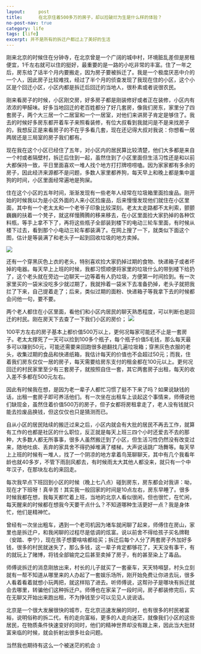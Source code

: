 ```yaml
---
layout:     post
title:      在北京住着500多万的房子，却以捡破烂为生是什么样的体验？
no-post-nav: true
category: life
tags: [life]
excerpt: 并不是所有的拆迁户都过上了美好的生活
---
```


刚来北京的时候住在分钟寺，在北京曾是一个广阔的城中村，环境脏乱差但是房租便宜，1千左右就可以住的挺好，最重要的是一路的小吃非常的丰富。住了一年之后，房东给了话半个月内要搬走，因为房子要被拆迁了。我是一个极度厌恶中介的一个人，因此房子比较难找，经过了半个月的侦查发现了我现在住的小区，这个小区是个回迁小区，小区内都是拆迁后回迁的当地人，很朴素或者说很农民。

刚来看房子的时候，小区刚交房，好多房子都是刚装修好或者正在装修，小区内有浓浓的甲醛味。好多当地回迁的老百姓都分了好几套房，像我们房东，家里分了四套房子，两个大三居一个二居室和一个一居室，对他们来讲房子肯定是够住了。我去的时候好多房东都开着车子来照看装修，有位大叔看到我就问是不是来找房子的，我想反正是来看房子的不在乎多看几套，现在还记得大叔对我说：你想看一居两居还是三局室的房子我们都有。

现在我在这个小区已经住了五年，对小区内的居民算比较清楚，他们大多都是来自一个村或者隔壁村，拆迁后住到一起，虽然住到了小区里面但生活习性还是和以前大都保持一致，平日里面喜欢一堆人找个地方打打牌唠唠嗑。因为家家都有多余的房子，因此经济来源都不是问题，多数人家里都养狗，每天早上和晚上都是集中遛狗的时间，小区里面经常遍地是狗屎。

住在这个小区的五年时间，渐渐发现有一些老年人经常在垃圾箱里面捡废品。刚开始的时候我以为是小区外面的人来小区捡废品，后来慢慢发现他们就住在小区里面，其中有一个老太太和一个老爷子印象比较深刻。老太太走路都不太利索，颤颤巍巍的扶着一个凳子，就这样慢腾腾的移来移去，在小区里面捡大家扔掉的各种饮料瓶，等手上拿不下了，再将这些瓶子全部装到楼下的电动三轮车里面，有时候从楼下过去，看到那个小电动三轮车都装满了。在网上搜了一下，就类似下面这个图，估计是等装满了和老头子一起到回收垃圾的地方卖掉。

![](http://www.mooooc.com/assets/images/2018/life/sanlunche.jpeg)

还有一个穿黑灰色上衣的老头，特别喜欢捡大家扔掉过期的食物、快递箱子或者坏掉的电器。每天早上上班的时候，我都习惯顺便将家里的垃圾什么的带到楼下给扔了，这个老头就在旁边一边聊天一边等着有人扔垃圾，方便第一时间捡到。有一次家里买的一袋米没吃多少就过期了，我就拎着一袋米下去准备扔掉，老头子就把我拦了下来，自己提着走了；后来，类似过期的面粉、快递箱子等我拿下去的时候都会问他一句，要不要。

两个老人都住在小区里面，看他们和小区内居民的聊天熟悉程度，可以判断也是回迁的村民。刚在房天下去查了一下我们小区的房价；
![](http://www.mooooc.com/assets/images/2018/life/fangzi.jpeg)

100平方左右的房子基本上都价值500万以上，更何况每家可能还不止是一套房子。老太太撑死了一天可以捡到100多个瓶子，每个瓶子价值5毛钱，那么每天最多可以赚到50元，可能还需要来回跑很多趟翻找几遍垃圾箱；穿黑灰色衣服的老头，收集过期的食品和快递纸箱，我估计每天的价值也不会超过50元；而我，住着我们房东仅仅一居的房子，每天需要给房东支付的租金都在100元以上。更何况回迁的村民家里至少有三套房子，就按照自住一套，其它两套房子出租，每天的收入差不多都在500元左右。

因此有时候我在想，是因为老一辈子人都忙习惯了挺不下来了吗？如果说缺钱的话，出租一套房子即可养活他们。有一次坐在出租车上谈起这个事情来，师傅说他们缺现金，虽然住着价值500万的房子，但子女都将房租拿走了，老人没有钱就只能去捡废品换钱，但这仅仅也只是猜测而已。

自从小区的居民陆续的搬迁过来之后，小区内就会有大批的居民不再去工作，就算有工作的也都是社区的什么职位，反正就是每天上班三四个小时还爱去不去的那种，大多数人都无所事事，很多人虽然搬迁到了小区，但生活习性仍然没有改变过来，随地吐痰、丢弃的家具舍不得扔掉堆满了楼梯，大声说话跳广场舞等。每天早上上班的时候有一堆人，找了一个阴凉的地方拿着鸟笼聊聊天，其中有几个我看年龄也就40多岁，不管下雨刮风都去，有时候雨太大其他人都没来，就只有一个中年汉子，在那块左右的来回走。

每次我早点下班回到小区的时候（晚上七八点）碰到房东，房东都会对我讲：呦，现在才下班呀！真辛苦！其实我一般回家的时间是10点左右，房东早睡了。很多时候我都在想，我每天都忙着上班，当地的北京人看似很闲，但也很忙，在忙闲，每天醒来的时候都在想我今天要干点什么？不知道哪种生活更好一点？我是身体忙，他们是精神忙。

曾经有一次坐出粗车，遇到一个老司机因为堵车就闲聊了起来，师傅住在房山，家里也是拆迁户，和我闲聊的过程尽是低调的炫富。说以前舍不得给孩子买名牌鞋（安踏、李宁），现在孩子想要啥啥都给买；拆迁后每个人分了两套房子外加好多钱，很多的村民就迷失了，那么多钱，这一辈子肯定都够花了，天天没有事干，有的就玩上了赌博，将钱全部输完之后甚至卖掉了房子，有的甚至染上了毒品。

师傅说拆迁的消息刚放出来，村长的儿子就买了一套豪车，天天特嘚瑟，村头立刻就有一帮不知道从哪里来的人办起了一套娱乐场所，刚开始免费让你进去玩，很多人看着看着就想小玩两把，就这样陷了进去。听师傅说，这帮孙子是哪块有拆迁就会去哪里，转骗他们这种拆迁户。师傅也在家呆了一段时间，房子都装修完后，实在无聊又开始出来跑出租，不为挣钱至少可以见见人说说话。

北京是一个很大发展很快的城市，在北京迅速发展的同时，也有很多的村民被富裕，说明俗称的拆二代，有的走向富裕，更多的人走向迷茫，就像我们小区的这些居民，在物质条件快速变好的同时，他们的精神世界却没有跟上来，因此当大批财富来临的时候，就会折射出很多社会问题。

当然我也期待有这么一个被迷茫的机会 :)




